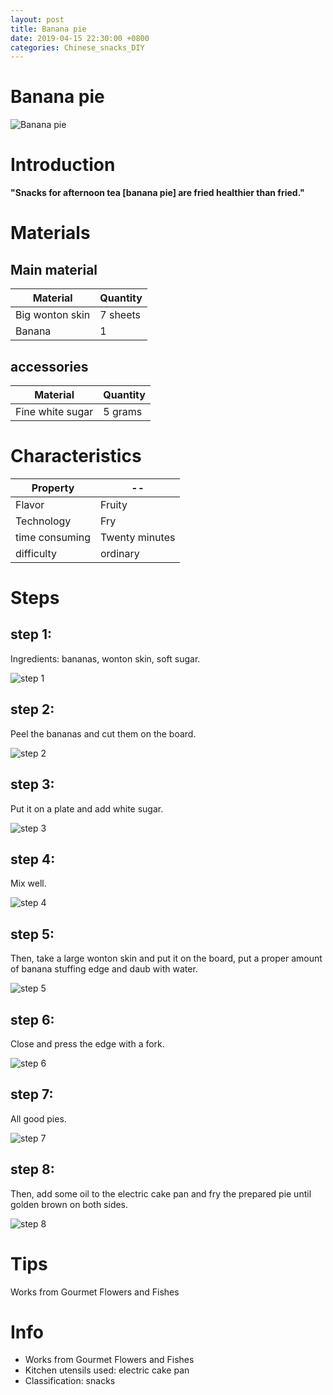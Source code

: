 ```yaml
---
layout: post
title: Banana pie
date: 2019-04-15 22:30:00 +0800
categories: Chinese_snacks_DIY
---
```


# Banana pie

![Banana pie]({{site.baseurl}}/img/429859/429859.jpg)

# Introduction

**"Snacks for afternoon tea [banana pie] are fried healthier than fried."**

# Materials


## Main material

Material|Quantity
--|--
Big wonton skin|7 sheets
Banana|1

## accessories

Material|Quantity
--|--
Fine white sugar|5 grams

# Characteristics

Property|--
--|--
Flavor|Fruity
Technology|Fry
time consuming|Twenty minutes
difficulty|ordinary

# Steps

## step 1:

Ingredients: bananas, wonton skin, soft sugar.

![step 1]({{site.baseurl}}/img/429859/1.jpg)

## step 2:

Peel the bananas and cut them on the board.

![step 2]({{site.baseurl}}/img/429859/2.jpg)

## step 3:

Put it on a plate and add white sugar.

![step 3]({{site.baseurl}}/img/429859/3.jpg)

## step 4:

Mix well.

![step 4]({{site.baseurl}}/img/429859/4.jpg)

## step 5:

Then, take a large wonton skin and put it on the board, put a proper amount of banana stuffing edge and daub with water.

![step 5]({{site.baseurl}}/img/429859/5.jpg)

## step 6:

Close and press the edge with a fork.

![step 6]({{site.baseurl}}/img/429859/6.jpg)

## step 7:

All good pies.

![step 7]({{site.baseurl}}/img/429859/7.jpg)

## step 8:

Then, add some oil to the electric cake pan and fry the prepared pie until golden brown on both sides.

![step 8]({{site.baseurl}}/img/429859/8.jpg)

# Tips

Works from Gourmet Flowers and Fishes

# Info

- Works from Gourmet Flowers and Fishes
- Kitchen utensils used: electric cake pan
- Classification: snacks